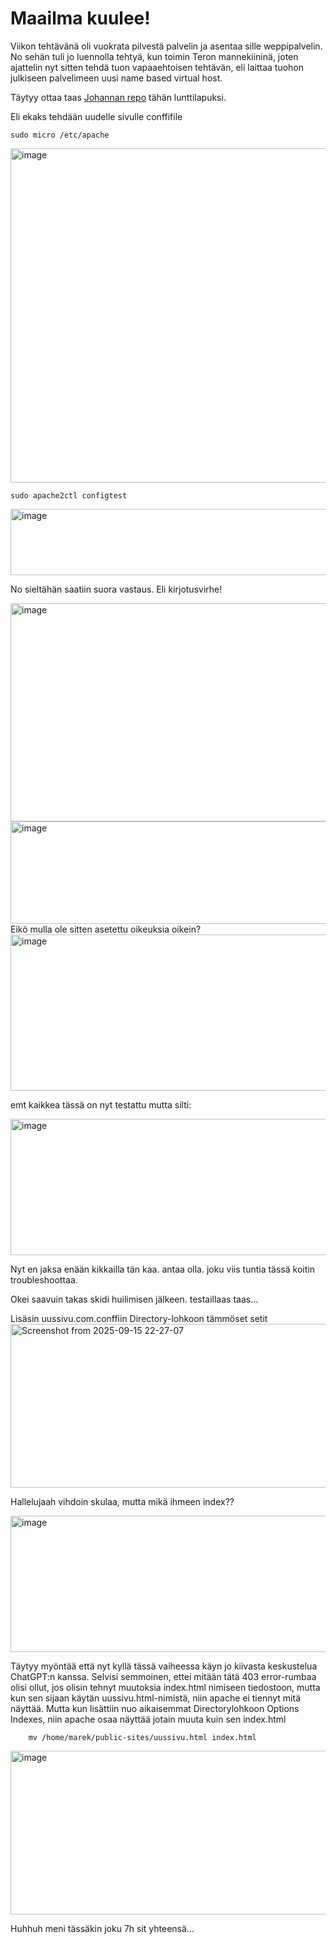 # Maailma kuulee!

Viikon tehtävänä oli vuokrata pilvestä palvelin ja asentaa sille weppipalvelin.
No sehän tuli jo luennolla tehtyä, kun toimin Teron mannekiininä, joten ajattelin nyt sitten tehdä tuon vapaaehtoisen tehtävän, eli laittaa tuohon julkiseen palvelimeen uusi name based virtual host.

Täytyy ottaa taas [Johannan repo](https://github.com/johannaheinonen/johanna-test-repo/blob/main/linux-03092025.md) tähän lunttilapuksi.

Eli ekaks tehdään uudelle sivulle conffifile

    sudo micro /etc/apache



<img width="906" height="535" alt="image" src="https://github.com/user-attachments/assets/e6bbccbd-31dc-4849-841a-7a37243d5667" />




    sudo apache2ctl configtest

<img width="861" height="106" alt="image" src="https://github.com/user-attachments/assets/f969f174-ebfc-418f-bfaa-c7d98416c0b0" />


No sieltähän saatiin suora vastaus. Eli kirjotusvirhe!


<img width="876" height="349" alt="image" src="https://github.com/user-attachments/assets/eb33f307-ce24-4568-94d8-ea813b3d9617" />


<img width="866" height="164" alt="image" src="https://github.com/user-attachments/assets/05db2be0-bb5b-48a6-aa80-50ae052fe670" />
Eikö mulla ole sitten asetettu oikeuksia oikein?

<img width="861" height="250" alt="image" src="https://github.com/user-attachments/assets/9e1d8ab1-ec75-47cf-9ae3-fa69cc53fa79" />

emt kaikkea tässä on nyt testattu mutta silti:

<img width="830" height="218" alt="image" src="https://github.com/user-attachments/assets/e1c85749-1cc1-4596-8590-cb5f853cbcdc" />

Nyt en jaksa enään kikkailla tän kaa. antaa olla. joku viis tuntia tässä koitin troubleshoottaa.

Okei saavuin takas skidi huilimisen jälkeen. testaillaas taas...

Lisäsin uussivu.com.conffiin Directory-lohkoon tämmöset setit
<img width="841" height="262" alt="Screenshot from 2025-09-15 22-27-07" src="https://github.com/user-attachments/assets/473bb0b0-01bd-4768-9de8-a8208204d27c" />

Hallelujaah vihdoin skulaa, mutta mikä ihmeen index??


<img width="830" height="218" alt="image" src="https://github.com/user-attachments/assets/29304e89-f7b1-4f14-9384-0440beb8f462" />

Täytyy myöntää että nyt kyllä tässä vaiheessa käyn jo kiivasta keskustelua ChatGPT:n kanssa. Selvisi semmoinen, ettei mitään tätä 403 error-rumbaa olisi ollut, jos olisin tehnyt muutoksia index.html nimiseen tiedostoon, mutta kun sen sijaan käytän uussivu.html-nimistä, niin apache ei tiennyt mitä näyttää. Mutta kun lisättiin nuo aikaisemmat Directorylohkoon Options Indexes, niin apache osaa näyttää jotain muuta kuin sen index.html

        mv /home/marek/public-sites/uussivu.html index.html


<img width="841" height="262" alt="image" src="https://github.com/user-attachments/assets/9d7a8202-dd4e-4b36-9af6-e7f12d10d4bb" />

Huhhuh meni tässäkin joku 7h sit yhteensä...
